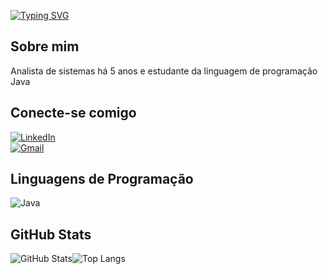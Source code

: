 [![Typing SVG](https://readme-typing-svg.herokuapp.com/?color=c9d1d9&size=35&color=7115b1&center=true&vCenter=true&width=1000&lines=Hello!+My+name+is+Marielen.;Be+Welcome!+:%29)](https://git.io/typing-svg)

## Sobre mim

Analista de sistemas há 5 anos e estudante da linguagem de programação Java

## 	Conecte-se comigo

[![LinkedIn](https://img.shields.io/badge/LinkedIn-000?style=for-the-badge&logo=linkedin&logoColor=8b008b)](https://www.linkedin.com/in/marielen-sant-anna-7b1027216/)  
[![Gmail](https://img.shields.io/badge/Gmail-000?style=for-the-badge&logo=gmail&logoColor=8b008b)](mailto:marielensant.anna@gmail.com)



## 	Linguagens de Programação

![Java](https://img.shields.io/badge/java-000.svg?style=for-the-badge&logo=openjdk&logoColor=white)



## 	GitHub Stats

![GitHub Stats](https://github-readme-stats.vercel.app/api?username=marielensant-anna&theme=transparent&bg_color=000&border_color=30A3DC&show_icons=true&icon_color=30A3DC&title_color=E94D5F&text_color=FFF)![Top Langs](https://github-readme-stats-git-masterrstaa-rickstaa.vercel.app/api/top-langs/?username=marielensant-anna&layout=compact&bg_color=000&border_color=30A3DC&title_color=E94D5F&text_color=FFF)
